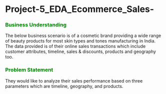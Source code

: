 # Project-5_EDA_Ecommerce_Sales-
### <font color = Green > Business Understanding </font>

The below business scenario is of a cosmetic brand providing a wide range of beauty products for most skin types and tones manufacturing in India. The data provided is of their online sales transactions which include customer attributes, timeline, sales & discounts, products and geography too.  

### <font color = Green > Problem Statement </font>

They would like to analyze their sales performance based on three parameters which are timeline, geography, and products. 
